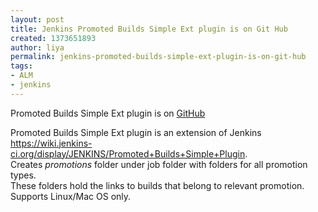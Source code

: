 ```yaml
---
layout: post
title: Jenkins Promoted Builds Simple Ext plugin is on Git Hub
created: 1373651893
author: liya
permalink: jenkins-promoted-builds-simple-ext-plugin-is-on-git-hub
tags:
- ALM
- jenkins
---
```

<p>Promoted Builds Simple Ext plugin is on <a href="https://github.com/tikalk/promoted-builds-simple-ext-plugin">GitHub</a></p>
<p>Promoted Builds Simple Ext plugin is an extension of Jenkins <a href="https://wiki.jenkins-ci.org/display/JENKINS/Promoted+Builds+Simple+Plugin">https://wiki.jenkins-ci.org/display/JENKINS/Promoted+Builds+Simple+Plugin</a>.<br />
	Creates <em>promotions</em> folder under job folder with folders for all promotion types.<br />
	These folders hold the links to builds that belong to relevant promotion.<br />
	Supports Linux/Mac OS only.<br />
	&nbsp;</p>
